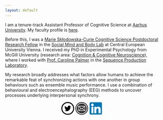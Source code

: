 ```yaml
---
layout: default
---
```


I am a tenure-track Assistant Professor of Cognitive Science at [Aarhus University](https://international.au.dk/). My faculty profile is [here](https://pure.au.dk/portal/en/persons/anna-zamm(34046139-7057-4cae-927d-f2458b279026).html).

Before this, I was a [Marie Skłodowska-Curie Cognitive Science Postdoctoral Research Fellow](https://www.ceu.edu/jalproject) in the [Social Mind and Body Lab](https://somby.ceu.edu/) at Central European University Vienna. I received my PhD in Experimental Psychology from McGill University (research area: [Cognition & Cognitive Neuroscience](https://www.mcgill.ca/psychology/research-0/cognition-cognitive-neuroscience)), where I worked with [Prof. Caroline Palmer](https://www.mcgill.ca/spl/palmer) in the [Sequence Production Laboratory](https://www.mcgill.ca/spl/). 

My research broadly addresses what factors allow humans to achieve the remarkable feat of synchronizing actions with one another in group behaviours such as ensemble music performance. I use a combination of behavioural and electroencephalography (EEG) methods to uncover processes underlying interpersonal synchrony. 


<center>
<a href="https://twitter.com/annapzamm" target="_blank">  <img src="twittericon.png" style="width:42px;height:42px;border:0;"></a>
<a href="mailto: azamm@cc.au.dk" target="_blank">  <img src="emailicon.png" style="width:42px;height:42px;border:0;"></a>
<a href="https://at.linkedin.com/in/anna-zamm-bb8aa1a5"> <img src="linkedinicon.png" style="width:42px;height:42px; border:0;"></a>
</center>
